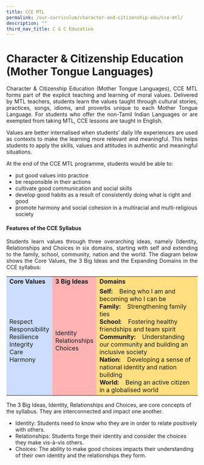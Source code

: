 ```yaml
---
title: CCE MTL
permalink: /our-curriculum/character-and-citizenship-edu/cce-mtl/
description: ""
third_nav_title: C & C Education
---
```

# Character & Citizenship Education (Mother Tongue Languages)

<p align="Justify">Character & Citizenship Education (Mother Tongue Languages), CCE MTL forms part of the explicit teaching and learning of moral values. Delivered by MTL teachers, students learn the values taught through cultural stories, practices, songs, idioms, and proverbs unique to each Mother Tongue Language. For students who offer the non-Tamil Indian Languages or are exempted from taking MTL, CCE lessons are taught in English.</p>

<p align="Justify">Values are better internalised when students’ daily life experiences are used as contexts to make the learning more relevant and meaningful. This helps students to apply the skills, values and attitudes in authentic and meaningful situations.  </p>

At the end of the CCE MTL programme, students would be able to:

* put good values into practice
* be responsible in their actions
* cultivate good communication and social skills
* develop good habits as a result of consistently doing what is right and good
* promote harmony and social cohesion in a multiracial and multi-religious society

#### Features of the CCE Syllabus

<p align="Justify">Students learn values through three overarching ideas, namely (Identity, Relationships and Choices in six domains, starting with self and extending to the family, school, community, nation and the world. The diagram below shows the Core Values, the 3 Big Ideas and the Expanding Domains in the CCE syllabus:</p>

<table>
<tbody>
<tr>
<td style="background-color: #ccddff;">
<strong>Core Values</strong>
</td>
<td style="background-color: #ffb3b3;">
<strong>3 Big Ideas</strong>
</td>
<td style="background-color: #ffdf80;">
<strong>Domains</strong>
</td>
</tr>
<tr>
<td style="background-color:  #ccddff;">
Respect<br /> Responsibility<br /> Resilience<br /> Integrity<br /> Care<br /> Harmony
</td>
<td style="background-color: #ffb3b3;">
Identity<br /> Relationships<br /> Choices
</td>
<td style="background-color: #ffdf80;">
<strong>Self:&nbsp; &nbsp;</strong>&nbsp;Being who I am and becoming who I can be<br /> <strong>Family:&nbsp; &nbsp;</strong>&nbsp;Strengthening family ties<br /> <strong>School:&nbsp; &nbsp;</strong>&nbsp;Fostering healthy friendships and team spirit<br /> <strong>Community:&nbsp; &nbsp;</strong>&nbsp;Understanding our community and building an inclusive society<br /> <strong>Nation:&nbsp; &nbsp;</strong>&nbsp;Developing a sense of national identity and nation building<br /> <strong>World:&nbsp; &nbsp;</strong>&nbsp;Being an active citizen in a globalised world
</td>
</tr>
</tbody>
</table>


The 3 Big Ideas, Identity, Relationships and Choices, are core concepts of the syllabus. They are interconnected and impact one another. 

* Identity: Students need to know who they are in order to relate positively with others. 
* Relationships: Students forge their identity and consider the choices they make vis-à-vis others.
* Choices: The ability to make good choices impacts their understanding of their own identity and the relationships they form.